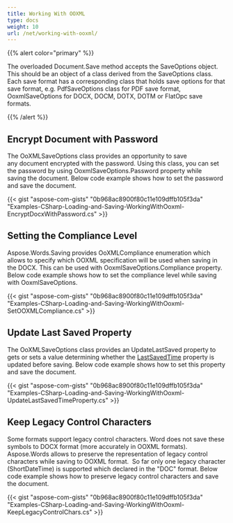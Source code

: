 ```yaml
---
title: Working With OOXML
type: docs
weight: 10
url: /net/working-with-ooxml/
---
```


{{% alert color="primary" %}} 

The overloaded Document.Save method accepts the SaveOptions object. This should be an object of a class derived from the SaveOptions class. Each save format has a corresponding class that holds save options for that save format, e.g. PdfSaveOptions class for PDF save format, OoxmlSaveOptions for DOCX, DOCM, DOTX, DOTM or FlatOpc save formats.

{{% /alert %}} 
## **Encrypt Document with Password**
The OoXMLSaveOptions class provides an opportunity to save any document encrypted with the password. Using this class, you can set the password by using OoxmlSaveOptions.Password property while saving the document. Below code example shows how to set the password and save the document.

{{< gist "aspose-com-gists" "0b968ac8900f80c11e109dffb105f3da" "Examples-CSharp-Loading-and-Saving-WorkingWithOoxml-EncryptDocxWithPassword.cs" >}}
## **Setting the Compliance Level**
Aspose.Words.Saving provides OoXMLCompliance enumeration which allows to specify which OOXML specification will be used when saving in the DOCX. This can be used with OoxmlSaveOptions.Compliance property. Below code example shows how to set the compliance level while saving with OoxmlSaveOptions.

{{< gist "aspose-com-gists" "0b968ac8900f80c11e109dffb105f3da" "Examples-CSharp-Loading-and-Saving-WorkingWithOoxml-SetOOXMLCompliance.cs" >}}
## **Update Last Saved Property**
The OoXMLSaveOptions class provides an UpdateLastSaved property to gets or sets a value determining whether the [LastSavedTime](https://apireference.aspose.com/net/words/aspose.words.properties/builtindocumentproperties/properties/lastsavedtime) property is updated before saving. Below code example shows how to set this property and save the document.

{{< gist "aspose-com-gists" "0b968ac8900f80c11e109dffb105f3da" "Examples-CSharp-Loading-and-Saving-WorkingWithOoxml-UpdateLastSavedTimeProperty.cs" >}}
## **Keep Legacy Control Characters**
Some formats support legacy control characters. Word does not save these symbols to DOCX format (more accurately in OOXML formats). Aspose.Words allows to preserve the representation of legacy control characters while saving to OOXML format.  So far only one legacy character (ShortDateTime) is supported which declared in the "DOC" format. Below code example shows how to preserve legacy control characters and save the document.

{{< gist "aspose-com-gists" "0b968ac8900f80c11e109dffb105f3da" "Examples-CSharp-Loading-and-Saving-WorkingWithOoxml-KeepLegacyControlChars.cs" >}}
